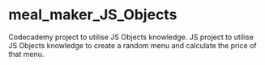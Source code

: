 # meal_maker_JS_Objects
Codecademy project to utilise JS Objects knowledge.
JS project to utilise JS Objects knowledge to create a random menu and calculate the price of that menu. 
